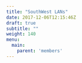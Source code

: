 ```yaml
---
title: "SouthWest LANs"
date: 2017-12-06T12:15:46Z
draft: true
subtitle: ""
weight: 140
menu:
  main:
    parent: 'members'
---
```



